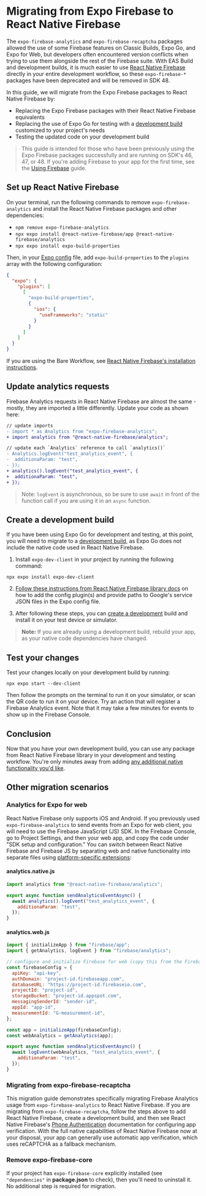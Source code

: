 # Migrating from Expo Firebase to React Native Firebase

The `expo-firebase-analytics` and `expo-firebase-recaptcha` packages allowed the use of some Firebase features on Classic Builds, Expo Go, and Expo for Web, but developers often encountered version conflicts when trying to use them alongside the rest of the Firebase suite. With EAS Build and development builds, it is much easier to use [React Native Firebase](https://rnfirebase.io/) directly in your entire development workflow, so these `expo-firebase-*` packages have been deprecated and will be removed in SDK 48.

In this guide, we will migrate from the Expo Firebase packages to React Native Firebase by:

- Replacing the Expo Firebase packages with their React Native Firebase equivalents
- Replacing the use of Expo Go for testing with a [development build](https://docs.expo.dev/development/introduction/) customized to your project's needs
- Testing the updated code on your development build

> This guide is intended for those who have been previously using the Expo Firebase packages successfully and are running on SDK's 46, 47, or 48. If you're adding Firebase to your app for the first time, see the [Using Firebase](https://docs.expo.dev/guides/using-firebase/) guide.

## Set up React Native Firebase

On your terminal, run the following commands to remove `expo-firebase-analytics` and install the React Native Firebase packages and other dependencies:

- `npm remove expo-firebase-analytics`
- `npx expo install @react-native-firebase/app @react-native-firebase/analytics`
- `npx expo install expo-build-properties`

Then, in your [Expo config](https://docs.expo.dev/workflow/glossary-of-terms/#expo-config) file, add `expo-build-properties` to the `plugins` array with the following configuration:

```json app.json
{
  "expo": {
    "plugins": [
      [
        "expo-build-properties",
        {
          "ios": {
            "useFrameworks": "static"
          }
        }
      ]
    ]
  }
}
```

If you are using the Bare Workflow, see [React Native Firebase's installation instructions](https://rnfirebase.io/#bare-workflow).

## Update analytics requests

Firebase Analytics requests in React Native Firebase are almost the same - mostly, they are imported a little differently. Update your code as shown here:

```diff
// update imports
- import * as Analytics from "expo-firebase-analytics";
+ import analytics from "@react-native-firebase/analytics";

// update each `Analytics` reference to call `analytics()`
- Analytics.logEvent("test_analytics_event", {
-  additionaParam: "test",
- });
+ analytics().logEvent("test_analytics_event", {
+  additionaParam: "test",
+ });
```

> Note: `logEvent` is asynchronous, so be sure to use `await` in front of the function call if you are using it in an `async` function.

## Create a development build

If you have been using Expo Go for development and testing, at this point, you will need to migrate to a [development build](https://docs.expo.dev/development/introduction/), as Expo Go does not include the native code used in React Native Firebase.

1. Install `expo-dev-client` in your project by running the following command:

```shell
npx expo install expo-dev-client
```

2. [Follow these instructions from React Native Firebase library docs](https://rnfirebase.io/#managed-workflow) on how to add the config plugin(s) and provide paths to Google's service JSON files in the Expo config file.

3. After following these steps, you can [create a development](https://docs.expo.dev/development/create-development-builds/) build and install it on your test device or simulator.

> **Note:** If you are already using a development build, rebuild your app, as your native code dependencies have changed.

## Test your changes

Test your changes locally on your development build by running:

`npx expo start --dev-client`

Then follow the prompts on the terminal to run it on your simulator, or scan the QR code to run it on your device. Try an action that will register a Firebase Analytics event. Note that it may take a few minutes for events to show up in the Firebase Console.

## Conclusion

Now that you have your own development build, you can use any package from React Native Firebase library in your development and testing workflow. You're only minutes away from adding [any additional native functionality you'd like](https://docs.expo.dev/development/getting-started/#customizing-your-runtime).

## Other migration scenarios

### Analytics for Expo for web

React Native Firebase only supports iOS and Android. If you previously used `expo-firebase-analytics` to send events from an Expo for web client, you will need to use the Firebase JavaScript (JS) SDK. In the Firebase Console, go to Project Settings, and then your web app, and copy the code under "SDK setup and configuration." You can switch between React Native Firebase and Firebase JS by separating web and native functionality into separate files using [platform-specific extensions](https://docs.expo.dev/workflow/glossary-of-terms/#platform-extensions):

#### analytics.native.js

```js
import analytics from "@react-native-firebase/analytics";

export async function sendAnalyticsEventAsync() {
  await analytics().logEvent("test_analytics_event", {
    additionaParam: "test",
  });
}
```

#### analytics.web.js

```js
import { initializeApp } from "firebase/app";
import { getAnalytics, logEvent } from "firebase/analytics";

// configure and initialize Firebase for web (copy this from the Firebase Console Project Settings for the exact values)
const firebaseConfig = {
  apiKey: "api-key",
  authDomain: "project-id.firebaseapp.com",
  databaseURL: "https://project-id.firebaseio.com",
  projectId: "project-id",
  storageBucket: "project-id.appspot.com",
  messagingSenderId: "sender-id",
  appId: "app-id",
  measurementId: "G-measurement-id",
};

const app = initializeApp(firebaseConfig);
const webAnalytics = getAnalytics(app);

export async function sendAnalyticsEventAsync() {
  await logEvent(webAnalytics, "test_analytics_event", {
    additionaParam: "test",
  });
}
```

### Migrating from expo-firebase-recaptcha

This migration guide demonstrates specifically migrating Firebase Analytics usage from `expo-firebase-analytics` to React Native Firebase. If you are migrating from `expo-firebase-recaptcha`, follow the steps above to add React Native Firebase, create a development build, and then see React Native Firebase's [Phone Authentication](https://rnfirebase.io/auth/phone-auth) documentation for configuring app verification. With the full native capabilities of React Native Firebase now at your disposal, your app can generally use automatic app verification, which uses reCAPTCHA as a fallback mechanism.

### Remove expo-firebase-core

If your project has `expo-firebase-core` explicitly installed (see `"dependencies"` in **package.json** to check), then you'll need to uninstall it. No additional step is required for migration.
